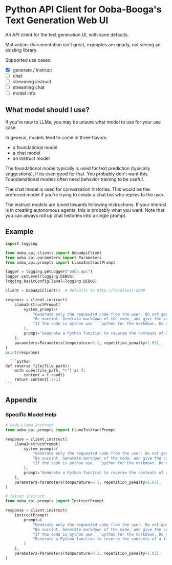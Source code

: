 # Python API Client for Ooba-Booga's Text Generation Web UI

An API client for the text generation UI, with sane defaults.

Motivation: documentation isn't great, examples are gnarly, not seeing an existing library.

Supported use cases:
- [x] generate / instruct
- [ ] chat
- [ ] streaming instruct
- [ ] streaming chat
- [ ] model info

## What model should I use?
If you're new to LLMs, you may be unsure what model to use for your use case.

In general, models tend to come in three flavors:
- a foundational model
- a chat model
- an instruct model

The foundational model typically is used for text prediction (typically suggestions), if its even good for that. You probably don't want this. Foundamational models often need behavior training to be useful.

The chat model is used for conversation histories. This would be the preferred model if you're trying to create a chat bot who replies to the user.

The instruct models are tuned towards following instructions. If your interest is in creating autonomous agents, this is probably what you want. Note that you can always roll up chat histories into a single prompt.

## Example
```python
import logging

from ooba_api.clients import OobaApiClient
from ooba_api.parameters import Parameters
from ooba_api.prompts import LlamaInstructPrompt

logger = logging.getLogger("ooba_api")
logger.setLevel(logging.DEBUG)
logging.basicConfig(level=logging.DEBUG)

client = OobaApiClient()  # defaults to http://localhost:5000

response = client.instruct(
    LlamaInstructPrompt(
        system_prompt=(
            "Generate only the requested code from the user. Do not generate anything else. "
            "Be succint. Generate markdown of the code, and give the correct type. "
            "If the code is python use ```python for the markdown. Do not explain afterwards"
        ),
        prompt="Generate a Python function to reverse the contents of a file",
    ),
    parameters=Parameters(temperature=0.2, repetition_penalty=1.05),
)
print(response)
```

~~~
  ```python
def reverse_file(file_path):
    with open(file_path, "r") as f:
        content = f.read()
    return content[::-1]
```
~~~

## Appendix

### Specific Model Help

```python
# Code Llama Instruct
from ooba_api.prompts import LlamaInstructPrompt

response = client.instruct(
    LlamaInstructPrompt(
        system_prompt=(
            "Generate only the requested code from the user. Do not generate anything else. "
            "Be succint. Generate markdown of the code, and give the correct type. "
            "If the code is python use ```python for the markdown. Do not explain afterwards"
        ),
        prompt="Generate a Python function to reverse the contents of a file",
    ),
    parameters=Parameters(temperature=0.2, repetition_penalty=1.05),
)
```

```python
# falcon instruct
from ooba_api.prompts import InstructPrompt

response = client.instruct(
    InstructPrompt(
        prompt=(
            "Generate only the requested code from the user. Do not generate anything else. "
            "Be succint. Generate markdown of the code, and give the correct type. "
            "If the code is python use ```python for the markdown. Do not explain afterwards.\n"
            "Generate a Python function to reverse the contents of a file"
        )
    ),
    parameters=Parameters(temperature=0.2, repetition_penalty=1.05),
)
```
